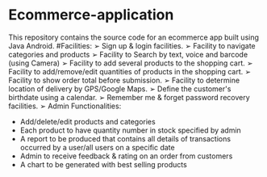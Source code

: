 # Ecommerce-application
This repository contains the source code for an ecommerce app built using Java Android. 
#Facilities:
➢ Sign up & login facilities.
➢ Facility to navigate categories and products
➢ Facility to Search by text, voice and barcode (using Camera)
➢ Facility to add several products to the shopping cart.
➢ Facility to add/remove/edit quantities of products in the shopping cart.
➢ Facility to show order total before submission.
➢ Facility to determine location of delivery by GPS/Google Maps.
➢ Define the customer's birthdate using a calendar.
➢ Remember me & forget password recovery facilities.
➢ Admin Functionalities:
- Add/delete/edit products and categories
- Each product to have quantity number in stock specified by admin
- A report to be produced that contains all details of transactions occurred by a
user/all users on a specific date
- Admin to receive feedback & rating on an order from customers
- A chart to be generated with best selling products
